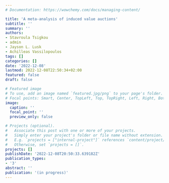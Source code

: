 ```yaml
---
# Documentation: https://wowchemy.com/docs/managing-content/

title: 'A meta-analysis of induced value auctions'
subtitle: ''
summary: ''
authors:
- Stavroula Tsigkou
- admin
- Jayson L. Lusk
- Achilleas Vassilopoulos
tags: []
categories: []
date: '2022-12-08'
lastmod: 2022-12-08T22:50:34+02:00
featured: false
draft: false

# Featured image
# To use, add an image named `featured.jpg/png` to your page's folder.
# Focal points: Smart, Center, TopLeft, Top, TopRight, Left, Right, BottomLeft, Bottom, BottomRight.
image:
  caption: ''
  focal_point: ''
  preview_only: false

# Projects (optional).
#   Associate this post with one or more of your projects.
#   Simply enter your project's folder or file name without extension.
#   E.g. `projects = ["internal-project"]` references `content/project/deep-learning/index.md`.
#   Otherwise, set `projects = []`.
projects: []
publishDate: '2022-12-08T20:50:33.639182Z'
publication_types: 
- '3'
abstract: ''
publication: '(in progress)'
---
```

